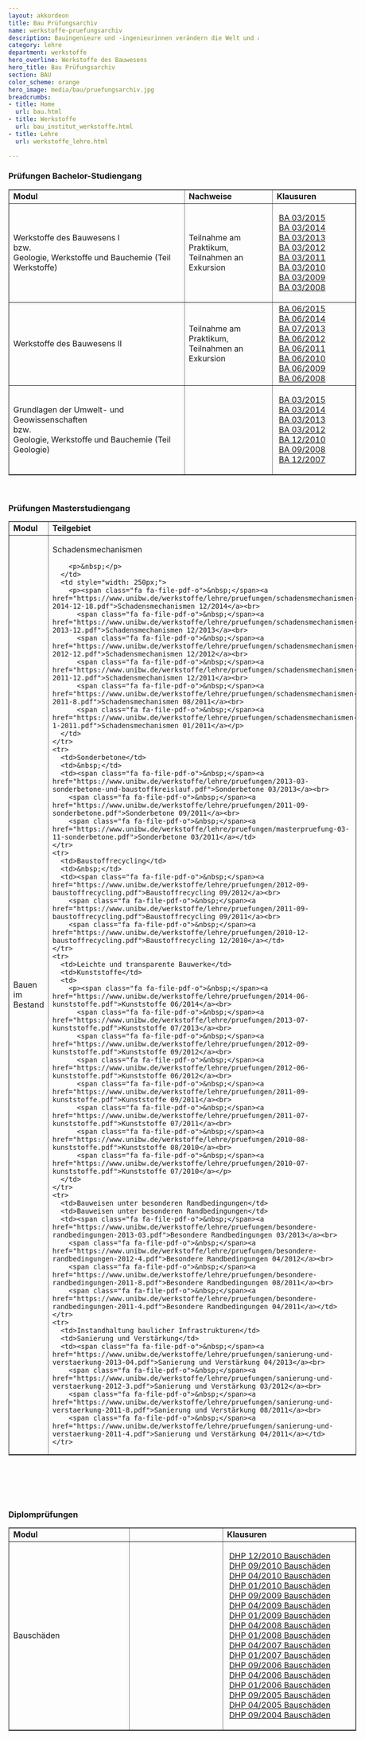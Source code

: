 ```yaml
---
layout: akkordeon
title: Bau Prüfungsarchiv
name: werkstoffe-pruefungsarchiv
description: Bauingenieure und -ingenieurinnen verändern die Welt und arbeiten maßgeblich beim Schutz unserer Umwelt mit. Sie beeinflussen unser Leben stärker als viele andere Berufe. Denn Infrastruktureinrichtungen und Bauwerke sind essentieller Bestandteil jeder Zivilisation.
category: lehre
department: werkstoffe
hero_overline: Werkstoffe des Bauwesens
hero_title: Bau Prüfungsarchiv
section: BAU
color_scheme: orange
hero_image: media/bau/pruefungsarchiv.jpg
breadcrumbs:
- title: Home
  url: bau.html
- title: Werkstoffe
  url: bau_institut_werkstoffe.html
- title: Lehre
  url: werkstoffe_lehre.html

---
```




<h3>Prüfungen Bachelor-Studiengang</h3>

<table style="width: 700px;" cellspacing="1" cellpadding="1" border="1">
  <tbody>
	<tr>
	  <td><strong>Modul</strong></td>
	  <td><strong>Nachweise</strong></td>
	  <td><strong>Klausuren</strong></td>
	</tr>
	<tr>
	  <td>Werkstoffe des Bauwesens I<br>
		bzw.<br>
		Geologie, Werkstoffe und Bauchemie (Teil Werkstoffe)</td>
	  <td>Teilnahme am Praktikum,<br>
		Teilnahmen an Exkursion</td>
	  <td>
		<p><span class="link-pdf-js">&nbsp;</span><a href="https://www.unibw.de/werkstoffe/lehre/pruefungen/wdb-i-teil-1-wekstoffe-marz15.pdf">BA 03/2015</a><br>
		  <span class="fa fa-file-pdf-o">&nbsp;</span><a href="https://www.unibw.de/werkstoffe/lehre/pruefungen/wdb-i-teil-1-werkstoffe-marz-2014.pdf">BA 03/2014</a><br>
		  <span class="fa fa-file-pdf-o">&nbsp;</span><a href="https://www.unibw.de/werkstoffe/lehre/pruefungen/ba-wdb-i-03-2013-1.pdf">BA 03/2013</a><br>
		  <span class="fa fa-file-pdf-o">&nbsp;</span><a href="https://www.unibw.de/werkstoffe/lehre/pruefungen/bachelorpruefung-wdb-i-teil-werkstoffe-03-12.pdf">BA 03/2012</a><br>
		  <span class="fa fa-file-pdf-o">&nbsp;</span><a href="https://www.unibw.de/werkstoffe/lehre/pruefungen/bachelorpruefung-wdb-i-03-11.pdf">BA 03/2011</a><br>
		  <span class="fa fa-file-pdf-o">&nbsp;</span><a href="https://www.unibw.de/werkstoffe/lehre/pruefungen/bachelorpruefung-wdb-i-03-10.pdf">BA 03/2010</a><br>
		  <span class="fa fa-file-pdf-o">&nbsp;</span><a href="https://www.unibw.de/werkstoffe/lehre/pruefungen/bachelorpruefung-03-09-1.pdf">BA 03/2009</a><br>
		  <span class="fa fa-file-pdf-o">&nbsp;</span><a href="https://www.unibw.de/werkstoffe/lehre/pruefungen/bachelorpruefung-03-08-1.pdf">BA 03/2008</a></p>
	  </td>
	</tr>
	<tr>
	  <td>Werkstoffe des Bauwesens II</td>
	  <td>Teilnahme am Praktikum,<br>
		Teilnahmen an Exkursion</td>
	  <td style="width: 150px;"><span class="fa fa-file-pdf-o">&nbsp;</span><a href="https://www.unibw.de/werkstoffe/lehre/pruefungen/wdb-ii-juni2015.pdf">BA 06/2015</a><br>
		<span class="fa fa-file-pdf-o">&nbsp;</span><a href="https://www.unibw.de/werkstoffe/lehre/pruefungen/wdb-ii-juni-2014.pdf">BA 06/2014</a><br>
		<span class="fa fa-file-pdf-o">&nbsp;</span><a href="https://www.unibw.de/werkstoffe/lehre/pruefungen/ba-wdb-ii-07-2013.pdf">BA 07/2013</a><br>
		<span class="fa fa-file-pdf-o">&nbsp;</span><a href="https://www.unibw.de/werkstoffe/lehre/pruefungen/bachelorpruefung-06-12.pdf">BA 06/2012</a><br>
		<span class="fa fa-file-pdf-o">&nbsp;</span><a href="https://www.unibw.de/werkstoffe/lehre/pruefungen/bachelorpruefung-wii-06-11.pdf">BA 06/2011</a><br>
		<span class="fa fa-file-pdf-o">&nbsp;</span><a href="https://www.unibw.de/werkstoffe/lehre/pruefungen/bachelorpruefung-06-10-1.pdf">BA 06/2010</a><br>
		<span class="fa fa-file-pdf-o">&nbsp;</span><a href="https://www.unibw.de/werkstoffe/lehre/pruefungen/bachelorpruefung-06-09.pdf">BA 06/2009</a><br>
		<span class="fa fa-file-pdf-o">&nbsp;</span><a href="https://www.unibw.de/werkstoffe/lehre/pruefungen/bachelorpruefung-06-08.pdf">BA 06/2008</a></td>
	</tr>
	<tr>
	  <td>Grundlagen der Umwelt- und Geowissenschaften<br>
		bzw.<br>
		Geologie, Werkstoffe und Bauchemie (Teil Geologie)</td>
	  <td>&nbsp;</td>
	  <td>
		<p><span class="fa fa-file-pdf-o">&nbsp;</span><a href="https://www.unibw.de/werkstoffe/lehre/pruefungen/wdb-i-teil-2-geologie-marz15.pdf">BA 03/2015</a><br>
		  <span class="fa fa-file-pdf-o">&nbsp;</span><a href="https://www.unibw.de/werkstoffe/lehre/pruefungen/wdbi-teil-2-geologie-marz2014.pdf">BA 03/2014</a><br>
		  <span class="fa fa-file-pdf-o">&nbsp;</span><a href="https://www.unibw.de/werkstoffe/lehre/pruefungen/ba-geologie-03-2013.pdf">BA 03/2013</a><br>
		  <span class="fa fa-file-pdf-o">&nbsp;</span><a href="https://www.unibw.de/werkstoffe/lehre/pruefungen/bachelorpruefung-wdb-i-teil-geo-03-12.pdf">BA 03/2012</a><br>
		  <span class="fa fa-file-pdf-o">&nbsp;</span><a href="https://www.unibw.de/werkstoffe/lehre/pruefungen/ba-klausur-geologie-12-10.pdf">BA 12/2010</a><br>
		  <span class="fa fa-file-pdf-o">&nbsp;</span><a href="https://www.unibw.de/werkstoffe/lehre/pruefungen/ba-klausur-geologie-09-08.pdf">BA 09/2008</a><br>
		  <span class="fa fa-file-pdf-o">&nbsp;</span><a href="https://www.unibw.de/werkstoffe/lehre/pruefungen/ba-klausur-geologie-12-07.pdf">BA 12/2007</a></p>
	  </td>
	</tr>
  </tbody>
</table>

<p>&nbsp;</p>

<h3>Prüfungen Masterstudiengang</h3>

<table style="width: 700px;" cellspacing="1" cellpadding="1" border="1">
  <tbody>
	<tr>
	  <td><strong>Modul</strong></td>
	  <td><strong>Teilgebiet</strong></td>
	  <td><strong>Klausuren</strong></td>
	</tr>
	<tr>
	  <td style="width: 225px;">Bauen im Bestand</td>
	  <td>
		<p>Schadensmechanismen</p>

		<p>&nbsp;</p>
	  </td>
	  <td style="width: 250px;">
		<p><span class="fa fa-file-pdf-o">&nbsp;</span><a href="https://www.unibw.de/werkstoffe/lehre/pruefungen/schadensmechanismen-2014-12-18.pdf">Schadensmechanismen 12/2014</a><br>
		  <span class="fa fa-file-pdf-o">&nbsp;</span><a href="https://www.unibw.de/werkstoffe/lehre/pruefungen/schadensmechanismen-2013-12.pdf">Schadensmechanismen 12/2013</a><br>
		  <span class="fa fa-file-pdf-o">&nbsp;</span><a href="https://www.unibw.de/werkstoffe/lehre/pruefungen/schadensmechanismen-2012-12.pdf">Schadensmechanismen 12/2012</a><br>
		  <span class="fa fa-file-pdf-o">&nbsp;</span><a href="https://www.unibw.de/werkstoffe/lehre/pruefungen/schadensmechanismen-2011-12.pdf">Schadensmechanismen 12/2011</a><br>
		  <span class="fa fa-file-pdf-o">&nbsp;</span><a href="https://www.unibw.de/werkstoffe/lehre/pruefungen/schadensmechanismen-2011-8.pdf">Schadensmechanismen 08/2011</a><br>
		  <span class="fa fa-file-pdf-o">&nbsp;</span><a href="https://www.unibw.de/werkstoffe/lehre/pruefungen/schadensmechanismen-1-2011.pdf">Schadensmechanismen 01/2011</a></p>
	  </td>
	</tr>
	<tr>
	  <td>Sonderbetone</td>
	  <td>&nbsp;</td>
	  <td><span class="fa fa-file-pdf-o">&nbsp;</span><a href="https://www.unibw.de/werkstoffe/lehre/pruefungen/2013-03-sonderbetone-und-baustoffkreislauf.pdf">Sonderbetone 03/2013</a><br>
		<span class="fa fa-file-pdf-o">&nbsp;</span><a href="https://www.unibw.de/werkstoffe/lehre/pruefungen/2011-09-sonderbetone.pdf">Sonderbetone 09/2011</a><br>
		<span class="fa fa-file-pdf-o">&nbsp;</span><a href="https://www.unibw.de/werkstoffe/lehre/pruefungen/masterpruefung-03-11-sonderbetone.pdf">Sonderbetone 03/2011</a></td>
	</tr>
	<tr>
	  <td>Baustoffrecycling</td>
	  <td>&nbsp;</td>
	  <td><span class="fa fa-file-pdf-o">&nbsp;</span><a href="https://www.unibw.de/werkstoffe/lehre/pruefungen/2012-09-baustoffrecycling.pdf">Baustoffrecycling 09/2012</a><br>
		<span class="fa fa-file-pdf-o">&nbsp;</span><a href="https://www.unibw.de/werkstoffe/lehre/pruefungen/2011-09-baustoffrecycling.pdf">Baustoffrecycling 09/2011</a><br>
		<span class="fa fa-file-pdf-o">&nbsp;</span><a href="https://www.unibw.de/werkstoffe/lehre/pruefungen/2010-12-baustoffrecycling.pdf">Baustoffrecycling 12/2010</a></td>
	</tr>
	<tr>
	  <td>Leichte und transparente Bauwerke</td>
	  <td>Kunststoffe</td>
	  <td>
		<p><span class="fa fa-file-pdf-o">&nbsp;</span><a href="https://www.unibw.de/werkstoffe/lehre/pruefungen/2014-06-kunststoffe.pdf">Kunststoffe 06/2014</a><br>
		  <span class="fa fa-file-pdf-o">&nbsp;</span><a href="https://www.unibw.de/werkstoffe/lehre/pruefungen/2013-07-kunststoffe.pdf">Kunststoffe 07/2013</a><br>
		  <span class="fa fa-file-pdf-o">&nbsp;</span><a href="https://www.unibw.de/werkstoffe/lehre/pruefungen/2012-09-kunststoffe.pdf">Kunststoffe 09/2012</a><br>
		  <span class="fa fa-file-pdf-o">&nbsp;</span><a href="https://www.unibw.de/werkstoffe/lehre/pruefungen/2012-06-kunststoffe.pdf">Kunststoffe 06/2012</a><br>
		  <span class="fa fa-file-pdf-o">&nbsp;</span><a href="https://www.unibw.de/werkstoffe/lehre/pruefungen/2011-09-kunststoffe.pdf">Kunststoffe 09/2011</a><br>
		  <span class="fa fa-file-pdf-o">&nbsp;</span><a href="https://www.unibw.de/werkstoffe/lehre/pruefungen/2011-07-kunststoffe.pdf">Kunststoffe 07/2011</a><br>
		  <span class="fa fa-file-pdf-o">&nbsp;</span><a href="https://www.unibw.de/werkstoffe/lehre/pruefungen/2010-08-kunststoffe.pdf">Kunststoffe 08/2010</a><br>
		  <span class="fa fa-file-pdf-o">&nbsp;</span><a href="https://www.unibw.de/werkstoffe/lehre/pruefungen/2010-07-kunststoffe.pdf">Kunststoffe 07/2010</a></p>
	  </td>
	</tr>
	<tr>
	  <td>Bauweisen unter besonderen Randbedingungen</td>
	  <td>Bauweisen unter besonderen Randbedingungen</td>
	  <td><span class="fa fa-file-pdf-o">&nbsp;</span><a href="https://www.unibw.de/werkstoffe/lehre/pruefungen/besondere-randbedingungen-2013-03.pdf">Besondere Randbedingungen 03/2013</a><br>
		<span class="fa fa-file-pdf-o">&nbsp;</span><a href="https://www.unibw.de/werkstoffe/lehre/pruefungen/besondere-randbedingungen-2012-4.pdf">Besondere Randbedingungen 04/2012</a><br>
		<span class="fa fa-file-pdf-o">&nbsp;</span><a href="https://www.unibw.de/werkstoffe/lehre/pruefungen/besondere-randbedingungen-2011-8.pdf">Besondere Randbedingungen 08/2011</a><br>
		<span class="fa fa-file-pdf-o">&nbsp;</span><a href="https://www.unibw.de/werkstoffe/lehre/pruefungen/besondere-randbedingungen-2011-4.pdf">Besondere Randbedingungen 04/2011</a></td>
	</tr>
	<tr>
	  <td>Instandhaltung baulicher Infrastrukturen</td>
	  <td>Sanierung und Verstärkung</td>
	  <td><span class="fa fa-file-pdf-o">&nbsp;</span><a href="https://www.unibw.de/werkstoffe/lehre/pruefungen/sanierung-und-verstaerkung-2013-04.pdf">Sanierung und Verstärkung 04/2013</a><br>
		<span class="fa fa-file-pdf-o">&nbsp;</span><a href="https://www.unibw.de/werkstoffe/lehre/pruefungen/sanierung-und-verstaerkung-2012-3.pdf">Sanierung und Verstärkung 03/2012</a><br>
		<span class="fa fa-file-pdf-o">&nbsp;</span><a href="https://www.unibw.de/werkstoffe/lehre/pruefungen/sanierung-und-verstaerkung-2011-8.pdf">Sanierung und Verstärkung 08/2011</a><br>
		<span class="fa fa-file-pdf-o">&nbsp;</span><a href="https://www.unibw.de/werkstoffe/lehre/pruefungen/sanierung-und-verstaerkung-2011-4.pdf">Sanierung und Verstärkung 04/2011</a></td>
	</tr>
  </tbody>
</table>

<h3>&nbsp;</h3>

<h3>&nbsp;</h3>

<h3>Diplomprüfungen</h3>

<table style="width: 700px;" cellspacing="1" cellpadding="1" border="1">
  <tbody>
	<tr>
	  <td><strong>Modul</strong></td>
	  <td>&nbsp;</td>
	  <td style="width: 200px;"><strong>Klausuren</strong></td>
	</tr>
	<tr>
	  <td style="width: 225px;">Bauschäden &nbsp; &nbsp; &nbsp; &nbsp; &nbsp; &nbsp; &nbsp;</td>
	  <td>&nbsp;&nbsp;&nbsp;&nbsp;&nbsp;&nbsp;&nbsp;&nbsp;&nbsp;&nbsp;&nbsp;&nbsp;&nbsp; &nbsp;&nbsp; &nbsp; &nbsp; &nbsp; &nbsp; &nbsp; &nbsp; &nbsp; &nbsp; &nbsp;&nbsp; &nbsp;&nbsp;&nbsp;&nbsp;</td>
	  <td style="width: 250px;">
		<p><span class="fa fa-file-pdf-o">&nbsp;</span><a href="https://www.unibw.de/werkstoffe/lehre/pruefungen/archiv-diplompruefungen/dhp-12-2010-bauschaeden.pdf">DHP 12/2010 Bauschäden</a><br>
		  <span class="fa fa-file-pdf-o">&nbsp;</span><a href="https://www.unibw.de/werkstoffe/lehre/pruefungen/archiv-diplompruefungen/dhp-09-2010-bauschaeden.pdf">DHP 09/2010 Bauschäden</a><br>
		  <span class="fa fa-file-pdf-o">&nbsp;</span><a href="https://www.unibw.de/werkstoffe/lehre/pruefungen/archiv-diplompruefungen/dhp-04-2010-bauschaeden.pdf">DHP 04/2010 Bauschäden</a><br>
		  <span class="fa fa-file-pdf-o">&nbsp;</span><a href="https://www.unibw.de/werkstoffe/lehre/pruefungen/archiv-diplompruefungen/dhp-01-2010-bauschaeden.pdf">DHP 01/2010 Bauschäden</a><br>
		  <span class="fa fa-file-pdf-o">&nbsp;</span><a href="https://www.unibw.de/werkstoffe/lehre/pruefungen/archiv-diplompruefungen/dhp-09-2009-bauschaeden.pdf">DHP 09/2009 Bauschäden</a><br>
		  <span class="fa fa-file-pdf-o">&nbsp;</span><a href="https://www.unibw.de/werkstoffe/lehre/pruefungen/archiv-diplompruefungen/dhp-04-2009-bauschaeden.pdf">DHP 04/2009 Bauschäden</a><br>
		  <span class="fa fa-file-pdf-o">&nbsp;</span><a href="https://www.unibw.de/werkstoffe/lehre/pruefungen/archiv-diplompruefungen/dhp-01-2009-bauschaeden.pdf">DHP 01/2009 Bauschäden</a><br>
		  <span class="fa fa-file-pdf-o">&nbsp;</span><a href="https://www.unibw.de/werkstoffe/lehre/pruefungen/archiv-diplompruefungen/dhp-04-2008-bauschaeden.pdf">DHP 04/2008 Bauschäden</a><br>
		  <span class="fa fa-file-pdf-o">&nbsp;</span><a href="https://www.unibw.de/werkstoffe/lehre/pruefungen/archiv-diplompruefungen/dhp-01-2008-bauschaeden.pdf">DHP 01/2008 Bauschäden</a><br>
		  <span class="fa fa-file-pdf-o">&nbsp;</span><a href="https://www.unibw.de/werkstoffe/lehre/pruefungen/archiv-diplompruefungen/dhp-04-2007-bauschaeden.pdf">DHP 04/2007 Bauschäden</a><br>
		  <span class="fa fa-file-pdf-o">&nbsp;</span><a href="https://www.unibw.de/werkstoffe/lehre/pruefungen/archiv-diplompruefungen/dhp-01-2007-bauschaeden.pdf">DHP 01/2007 Bauschäden</a><br>
		  <span class="fa fa-file-pdf-o">&nbsp;</span><a href="https://www.unibw.de/werkstoffe/lehre/pruefungen/archiv-diplompruefungen/dhp-09-2006-bauschaeden.pdf">DHP 09/2006 Bauschäden</a><br>
		  <span class="fa fa-file-pdf-o">&nbsp;</span><a href="https://www.unibw.de/werkstoffe/lehre/pruefungen/archiv-diplompruefungen/dhp-04-2006-bauschaeden.pdf">DHP 04/2006 Bauschäden</a><br>
		  <span class="fa fa-file-pdf-o">&nbsp;</span><a href="https://www.unibw.de/werkstoffe/lehre/pruefungen/archiv-diplompruefungen/dhp-01-2006-bauschaeden.pdf">DHP 01/2006 Bauschäden</a><br>
		  <span class="fa fa-file-pdf-o">&nbsp;</span><a href="https://www.unibw.de/werkstoffe/lehre/pruefungen/archiv-diplompruefungen/dhp-09-2005-bauschaeden.pdf">DHP 09/2005 Bauschäden</a><br>
		  <span class="fa fa-file-pdf-o">&nbsp;</span><a href="https://www.unibw.de/werkstoffe/lehre/pruefungen/archiv-diplompruefungen/dhp-04-2005-bauschaeden.pdf">DHP 04/2005 Bauschäden</a><br>
		  <span class="fa fa-file-pdf-o">&nbsp;</span><a href="https://www.unibw.de/werkstoffe/lehre/pruefungen/archiv-diplompruefungen/dhp-09-2004-bauschaeden.pdf">DHP 09/2004 Bauschäden</a></p>
	  </td>
	</tr>
  </tbody>
</table>
